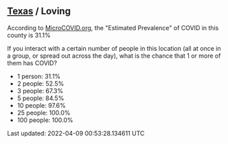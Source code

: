 
## [Texas](/united-states/texas) / Loving

According to [MicroCOVID.org](http://microcovid.org),
the "Estimated Prevalence" of COVID in this county is 31.1%

If you interact with a certain number of people in this location
(all at once in a group, or spread out across the day), what is the chance that
1 or more of them has COVID?

- 1 person: 31.1%
- 2 people: 52.5%
- 3 people: 67.3%
- 5 people: 84.5%
- 10 people: 97.6%
- 25 people: 100.0%
- 100 people: 100.0%

Last updated: 2022-04-09 00:53:28.134611 UTC
